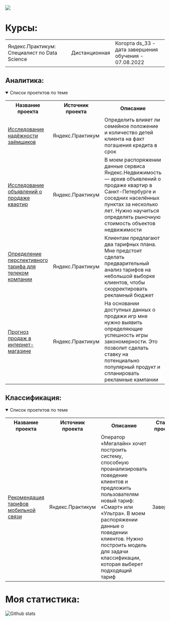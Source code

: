 ![](https://komarev.com/ghpvc/?username=ialeksph&style=plastic&label=profile+views&color=orange)

<!--
**ialeksph/ialeksph** is a ✨ _special_ ✨ repository because its `README.md` (this file) appears on your GitHub profile.

Here are some ideas to get you started:

- 🔭 I’m currently working on ...
- 🌱 I’m currently learning ...
- 👯 I’m looking to collaborate on ...
- 🤔 I’m looking for help with ...
- 💬 Ask me about ...
- 📫 How to reach me: ...
- 😄 Pronouns: ...
- ⚡ Fun fact: ...
-->


</table>


# Курсы:
<table>
<tr>

<tr>
  <td>Яндекс.Практикум: Специалист по Data Science</a></td>
  <td>Дистанционная</td>
  <td>Когорта ds_33 - дата завершения обучения - 07.08.2022</td>
</tr> 
</table>
</details>




## Аналитика:
<details open>
  <summary>Список проетктов по теме</summary>
<table>
<tr>
  <th>Название проекта</th>
  <th>Источник проекта</th>
  <th>Описание</th>
  <th>Статус проекта</th>
</tr> 
  
<tr>
  <td><a href = "https://github.com/ialeksph/Data-preparation-for-credit-scoring">Исследование надёжности заёмщиков</a></td>
  <td>Яндекс.Практикум</td>
  <td>Определить влияет ли семейное положение и количество детей клиента на факт погашения кредита в срок</td>
  <td>Завершен</td>
</tr>

<tr>
  <td><a href = "https://github.com/ialeksph/Data-preparation-and-visualize-for-estate-market">Исследование объявлений о продаже квартир</a></td>
  <td>Яндекс.Практикум</td>
  <td>В моем распоряжении данные сервиса Яндекс.Недвижимость — архив объявлений о продаже квартир в Санкт-Петербурге и соседних населённых пунктах за несколько лет. Нужно научиться определять рыночную стоимость объектов недвижимости</td>
  <td>Завершен</td>
</tr>

<tr>
  <td><a href = "https://github.com/ialeksph/Mobile-tariffs-analysis">Определение перспективного тарифа для телеком компании</a></td>
  <td>Яндекс.Практикум</td>
  <td>Клиентам предлагают два тарифных плана. Мне предстоит сделать предварительный анализ тарифов на небольшой выборке клиентов, чтобы скорректировать рекламный бюджет</td>
  <td>Завершен</td>
</tr>

<tr>
  <td><a href = "https://">Прогноз продаж в интернет-магазине</a></td>
  <td>Яндекс.Практикум</td>
  <td>На основании доступных данных о продажи игр мне нужно выявить определяющие успешность игры закономерности. Это позволит сделать ставку на потенциально популярный продукт и спланировать рекламные кампании</td>
  <td>Завершен</td>
</tr>
 

 
</table>
</details>



## Классификация:

<details open>
  <summary>Список проетктов по теме</summary>
<table>
<tr>
  <th>Название проекта</th>
  <th>Источник проекта</th>
  <th>Описание</th>
  <th>Статус проекта</th>
</tr> 
  
<tr>
  <td><a href = "https://">Рекомендация тарифов мобильной связи</a></td>
  <td>Яндекс.Практикум</td>
  <td>Оператор «Мегалайн» хочет построить систему, способную проанализировать поведение клиентов и предложить пользователям новый тариф: «Смарт» или «Ультра». В моем распоряжении данные о поведении клиентов. Нужно построить модель для задачи классификации, которая выберет подходящий тариф</td>
  <td>Завершен</td>
</tr>
 
</table>
</details>





# Моя статистика: 
![Github stats](https://github-readme-stats.vercel.app/api?username=ialeksph&show_icons=true&&hide=issues,contribs)
